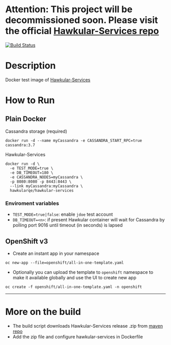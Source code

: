 # Attention: This project will be decommissioned soon.  Please visit the official [Hawkular-Services repo](https://github.com/hawkular/hawkular-services)
 
[![Build Status](http://jenkins.cloud1.hawkular.org/job/Build-Hawkular-Services-Docker-from-Maven/badge/icon)](http://jenkins.cloud1.hawkular.org/job/Build-Hawkular-Services-Docker-from-Maven)

# Description
Docker test image of [Hawkular-Services](https://github.com/hawkular/hawkular-services)

# How to Run
## Plain Docker
Cassandra storage (required)
```
docker run -d --name myCassandra -e CASSANDRA_START_RPC=true cassandra:3.7
```
Hawkular-Services
```
docker run -d \
  -e TEST_MODE=true \
  -e DB_TIMEOUT=180 \
  -e CASSANDRA_NODES=myCassandra \
  -p 8080:8080 -p 8443:8443 \
  --link myCassandra:myCassandra \
  hawkularqe/hawkular-services
```

### Enviroment variables

- `TEST_MODE=true|false`: enable `jdoe` test account
- `DB_TIMEOUT=<n>`: if present Hawkular container will wait for Cassandra by polling port 9016 until timeout (in seconds) is lapsed

## OpenShift v3
- Create an instant app in your namespace

```
oc new-app --file=openshift/all-in-one-template.yaml
```

- Optionally you can upload the template to `openshift` namespace to make it available globally and use the UI to create new app
```
oc create -f openshift/all-in-one-template.yaml -n openshift
```
---

# More on the build 
- The build script downloads Hawkular-Services release .zip from [maven repo](http://central.maven.org/maven2/org/hawkular/services/hawkular-services-dist/)
- Add the zip file and configure hawkular-services in Dockerfile
